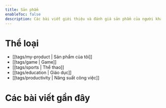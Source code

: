 ```yaml
---
title: Sản phẩm
enableToc: false
description: Các bài viết giới thiệu và đánh giá sản phẩm của người khác, trong đó có mình. 
---
```


# Thể loại
- [[tags/my-product | Sản phẩm của tôi]]
- [[tags/game | Game]]
- [[tags/sports | Thể thao]]
- [[tags/education | Giáo dục]]
- [[tags/productivity | Năng suất công việc]]

# Các bài viết gần đây
